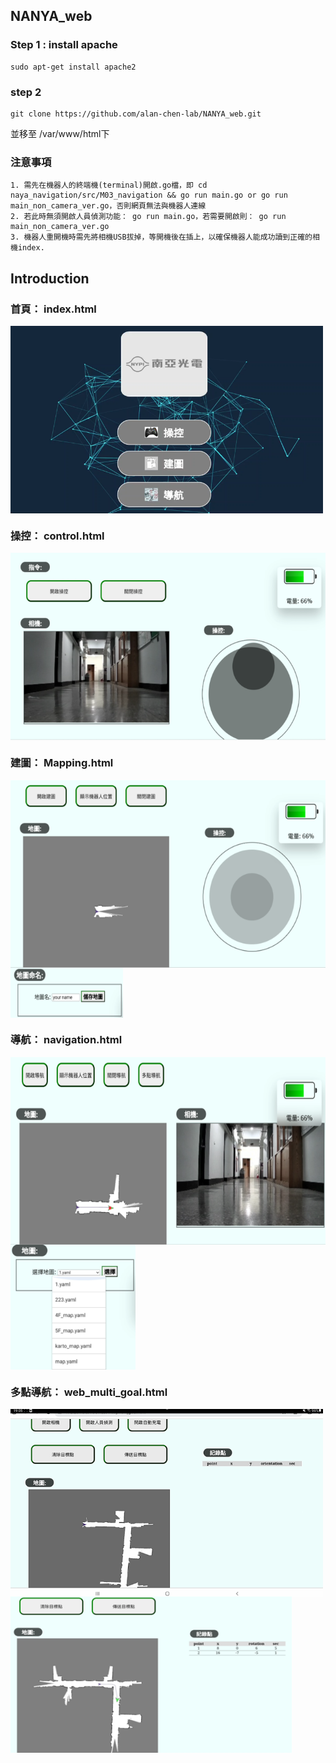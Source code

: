 ## NANYA_web

### Step 1 : install apache
```
sudo apt-get install apache2
```
### step 2
```
git clone https://github.com/alan-chen-lab/NANYA_web.git
```
並移至 /var/www/html下
### 注意事項
```
1. 需先在機器人的終端機(terminal)開啟.go檔，即 cd naya_navigation/src/M03_navigation && go run main.go or go run main_non_camera_ver.go，否則網頁無法與機器人連線
2. 若此時無須開啟人員偵測功能： go run main.go，若需要開啟則： go run main_non_camera_ver.go
3. 機器人重開機時需先將相機USB拔掉，等開機後在插上，以確保機器人能成功讀到正確的相機index.
```
## Introduction

### 首頁： index.html

<img src="./Picture_web/首頁.png" width = "500" height = "300" alt="front" align=center />

### 操控： control.html

<img src="./Picture_web/操控.png" width = "550" height = "300" alt="front" align=center />

### 建圖： Mapping.html

<img src="./Picture_web/建圖1.png" width = "550" height = "300" alt="front" align=center />
<img src="./Picture_web/建圖2.png" width = "180" height = "80" alt="front" align=center />

### 導航： navigation.html

<img src="./Picture_web/導航1.png" width = "560" height = "300" alt="front" align=center />
<img src="./Picture_web/導航2.png" width = "200" height = "200" alt="front" align=center />

### 多點導航： web_multi_goal.html

<img src="./Picture_web/多點導航1.png" width = "500" height = "300" alt="front" align=center />
<img src="./Picture_web/多點導航2.png" width = "450" height = "250" alt="front" align=center />
